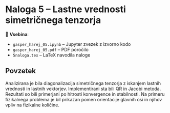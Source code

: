 # Naloga 5 – Lastne vrednosti simetričnega tenzorja

📁 **Vsebina**:
- `gasper_harej_05.ipynb` – Jupyter zvezek z izvorno kodo
- `gasper_harej_05.pdf` – PDF poročilo
- `5naloga.tex` – LaTeX navodila naloge

## Povzetek

Analizirana je bila diagonalizacija simetričnega tenzorja z iskanjem lastnih vrednosti in lastnih vektorjev. Implementirani sta bili QR in Jacobi metoda. Rezultati so bili primerjani po hitrosti konvergence in stabilnosti. Na primeru fizikalnega problema je bil prikazan pomen orientacije glavnih osi in njihov vpliv na fizikalne količine.
